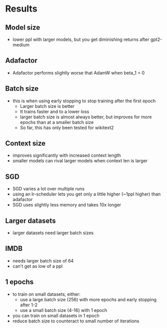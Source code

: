 # Results

## Model size

-   lower ppl with larger models, but you get diminishing returns after gpt2-medium

## Adafactor

-   Adafactor performs slightly worse that AdamW when beta_1 = 0

## Batch size

-   this is when using early stopping to stop training after the first epoch
    -   Larger batch size is better
    -   It trains faster and to a lower loss
    -   larger batch size is almost always better, but improves for more epochs than at a smaller batch size
    -   So far, this has only been tested for wikitext2

## Context size

-   improves significantly with increased context length
-   smaller models can rival larger models when context len is larger

## SGD

-   SGD varies a lot over multiple runs
-   using an lr-scheduler lets you get only a little higher (~1ppl higher) than adafactor
-   SGD uses slightly less memory and takes 10x longer

## Larger datasets

-   larger datasets need larger batch sizes

## IMDB

-   needs larger batch size of 64
-   can't get as low of a ppl

## 1 epochs

-   to train on small datasets, either:
    -   use a large batch size (256) with more epochs and early stopping after 1-2
    -   use a small batch size (4-16) with 1 epoch
-   you can train on small datasets in 1 epoch
-   reduce batch size to counteract to small number of iterations
